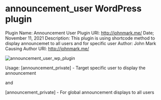 # announcement_user WordPress plugin

Plugin Name: Announcement User
Plugin URI: http://johnmark.me/
Date; November 11, 2021
Description: This plugin is using shortcode method to display announcemet to all users and for specific user
Author: John Mark Causing
Author URI:  http://johnmark.me/

![announcement_user_wp_plugin](https://user-images.githubusercontent.com/10601417/141203753-40c067b1-f42f-413a-85ed-c81218f86faa.png)

Usage: 
[announcement_private] - Target specific user to display the announcement

and

[announcement_private] - For global announcement displays to all users
